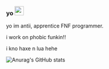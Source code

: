 ### yo <a href="https://cdn.discordapp.com/emojis/978318498214322216.gif?size=96&quality=lossless/"><img src="https://media.giphy.com/media/hvRJCLFzcasrR4ia7z/giphy.gif" width="25px" height="25px"></a>

yo im antii, apprentice FNF programmer.

i work on phobic funkin!!

i kno haxe n lua hehe

![Anurag's GitHub stats](https://github-readme-stats.vercel.app/api?username=AntiPlayzz&show_icons=true&theme=radical)
